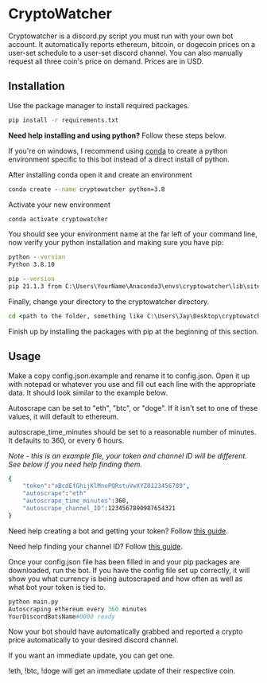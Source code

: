 # CryptoWatcher

Cryptowatcher is a discord.py script you must run with your own bot account. It automatically reports ethereum, bitcoin, or dogecoin prices on a user-set schedule to a user-set discord channel. You can also manually request all three coin's price on demand. Prices are in USD.

## Installation

Use the package manager to install required packages.

```bash
pip install -r requirements.txt
```

**Need help installing and using python?** Follow these steps below.

If you're on windows, I recommend using [conda](https://docs.conda.io/projects/conda/en/latest/user-guide/install/windows.html) to create a python environment specific to this bot instead of a direct install of python.

After installing conda open it and create an environment

```cmd
conda create --name cryptowatcher python=3.8
```
Activate your new environment
```cmd
conda activate cryptowatcher
```
You should see your environment name at the far left of your command line, now verify your python installation and making sure you have pip:
```cmd
python --version
Python 3.8.10

pip --version
pip 21.1.3 from C:\Users\YourName\Anaconda3\envs\cryptowatcher\lib\site-packages\pip (python 3.8)
```

Finally, change your directory to the cryptowatcher directory.
```cmd
cd <path to the folder, something like C:\Users\Jay\Desktop\cryptowatcher>
```

Finish up by installing the packages with pip at the beginning of this section.

## Usage

Make a copy config.json.example and rename it to config.json. Open it up with notepad or whatever you use and fill out each line with the appropriate data. It should look similar to the example below.

Autoscrape can be set to "eth", "btc", or "doge". If it isn't set to one of these values, it will default to ethereum.

autoscrape_time_minutes should be set to a reasonable number of minutes. It defaults to 360, or every 6 hours.

*Note - this is an example file, your token and channel ID will be different. See below if you need help finding them.*

```bash
{
    "token":"aBcdEfGhijKlMnoPQRstuVwXYZ0123456789",
    "autoscrape":"eth"
    "autoscrape_time_minutes":360,
    "autoscrape_channel_ID":1234567890987654321
}
```

Need help creating a bot and getting your token? Follow [this guide](https://www.writebots.com/discord-bot-token/).

Need help finding your channel ID? Follow [this guide](https://www.remote.tools/remote-work/how-to-find-discord-id).

Once your config.json file has been filled in and your pip packages are downloaded, run the bot. If you have the config file set up correctly, it will show you what currency is being autoscraped and how often as well as what bot your token is tied to.

```python
python main.py
Autoscraping ethereum every 360 minutes
YourDiscordBotsName#0000 ready
```
Now your bot should have automatically grabbed and reported a crypto price automatically to your desired discord channel.

If you want an immediate update, you can get one.

!eth, !btc, !doge will get an immediate update of their respective coin.